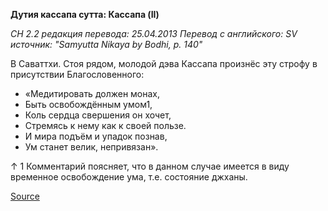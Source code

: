 **Дутия кассапа сутта: Кассапа \(II\)**

*СН 2\.2 редакция перевода: 25\.04\.2013 Перевод с английского: SV источник: "Samyutta Nikaya by Bodhi, p\. 140"*

В Саваттхи\. Стоя рядом, молодой дэва Кассапа произнёс эту строфу в присутствии Благословенного: 

* «Медитировать должен монах, 
* Быть освобождённым умом1, 
* Коль сердца свершения он хочет, 
* Стремясь к нему как к своей пользе\. 
* И мира подъём и упадок познав, 
* Ум станет велик, непривязан»\.

↑ 1 Комментарий поясняет, что в данном случае имеется в виду временное освобождение ума, т\.е\. состояние джханы\.

[Source](https://www\.theravada\.ru/Teaching/Canon/Suttanta/Texts/sn2_2\-dutiya\-kassapa\-sutta\-sv\.htm)